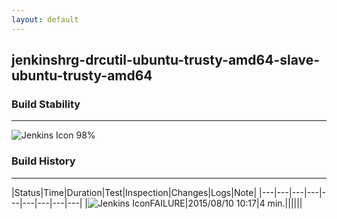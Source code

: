 ```yaml
---
layout: default
---
```

## jenkinshrg-drcutil-ubuntu-trusty-amd64-slave-ubuntu-trusty-amd64
### Build Stability
___
![Jenkins Icon](http://jenkinshrg.github.io/images/48x48/health-80plus.png)
98%
  
### Build History
___
|Status|Time|Duration|Test|Inspection|Changes|Logs|Note|
|---|---|---|---|---|---|---|---|---|
|![Jenkins Icon](http://jenkinshrg.github.io/images/24x24/red.png)FAILURE|2015/08/10 10:17|4 min.||||||
